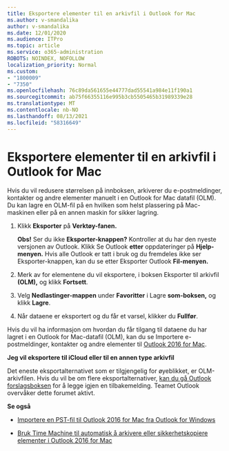 ```yaml
---
title: Eksportere elementer til en arkivfil i Outlook for Mac
ms.author: v-smandalika
author: v-smandalika
ms.date: 12/01/2020
ms.audience: ITPro
ms.topic: article
ms.service: o365-administration
ROBOTS: NOINDEX, NOFOLLOW
localization_priority: Normal
ms.custom:
- "1800009"
- "7350"
ms.openlocfilehash: 76c89da561655e44777dad55541a984e11f190a1
ms.sourcegitcommit: ab75f66355116e995b3cb5505465b31989339e28
ms.translationtype: MT
ms.contentlocale: nb-NO
ms.lasthandoff: 08/13/2021
ms.locfileid: "58316649"
---
```

# <a name="export-items-to-an-archive-file-in-outlook-for-mac"></a>Eksportere elementer til en arkivfil i Outlook for Mac

Hvis du vil redusere størrelsen på innboksen, arkiverer du e-postmeldinger, kontakter og andre elementer manuelt i en Outlook for Mac datafil (OLM). Du kan lagre en OLM-fil på en hvilken som helst plassering på Mac-maskinen eller på en annen maskin for sikker lagring.

1. Klikk **Eksporter** på **Verktøy-fanen.**

    **Obs!** Ser du ikke **Eksporter-knappen?** Kontroller at du har den nyeste versjonen av Outlook. Klikk Se Outlook **etter** oppdateringer på **Hjelp-menyen.** Hvis alle Outlook er tatt i bruk og du  fremdeles ikke  ser Eksporter-knappen, kan du se etter Eksporter Outlook **Fil-menyen.**

2. Merk av for elementene du vil eksportere, i boksen Eksporter til arkivfil **(OLM),** og klikk **Fortsett**.

3. Velg **Nedlastinger-mappen** under **Favoritter** i Lagre **som-boksen,** og klikk **Lagre**.

4. Når dataene er eksportert og du får et varsel, klikker du **Fullfør**.

Hvis du vil ha informasjon om hvordan du får tilgang til dataene du har lagret i en Outlook for Mac-datafil (OLM), kan du se Importere e-postmeldinger, kontakter og andre elementer til [Outlook 2016 for Mac](https://support.microsoft.com/office/import-and-export-outlook-email-contacts-and-calendar-92577192-3881-4502-b79d-c3bbada6c8ef#ID0EAACAAA=macOS).

**Jeg vil eksportere til iCloud eller til en annen type arkivfil**

Det eneste eksportalternativet som er tilgjengelig for øyeblikket, er OLM-arkivfilen. Hvis du vil be om flere eksportalternativer, [kan du gå Outlook forslagsboksen](https://outlook.uservoice.com/) for å legge igjen en tilbakemelding. Teamet Outlook overvåker dette forumet aktivt.

**Se også**

- [Importere en PST-fil til Outlook 2016 for Mac fra Outlook for Windows](https://support.microsoft.com/office/import-a-pst-file-into-outlook-for-mac-from-outlook-for-windows-b4a6a1d6-94bb-4c85-a4fc-a83dc690e18c)

- [Bruk Time Machine til automatisk å arkivere eller sikkerhetskopiere elementer i Outlook 2016 for Mac](https://support.microsoft.com/office/automatically-archive-or-back-up-outlook-for-mac-items-441fcce5-2262-4b64-ac8c-fa949df989f5)
